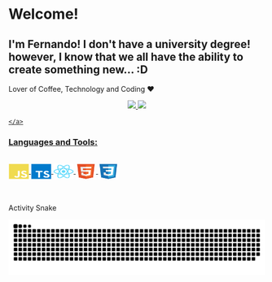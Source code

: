 
# Welcome!
## I'm Fernando! I don't have a university degree! however, I know that we all have the ability to create something new... :D
Lover of Coffee, Technology and Coding :heart:

<p align="center">
	<a href="https://github.com/SkylineNando">
		<img width="450em" src="https://github-readme-streak-stats.herokuapp.com/?user=skylinenando&theme=dark&hide_border=true">
		<img width="450em" src="https://github-readme-stats.vercel.app/api?username=SkylineNando&show_icons=true&theme=dark&hide_border=true&include_all_commits=true&count_private=true">
		
	</a>
</p>
 
### Languages and Tools:
<div style="display: inline_block"><br> <a href="https://github.com/SkylineNando">
  <img align="center" alt="Nando-Js" height="30" width="40" src="https://raw.githubusercontent.com/devicons/devicon/master/icons/javascript/javascript-plain.svg">
  <img align="center" alt="Nando-Ts" height="30" width="40" src="https://raw.githubusercontent.com/devicons/devicon/master/icons/typescript/typescript-plain.svg">
  <img align="center" alt="Nando-React" height="30" width="40" src="https://raw.githubusercontent.com/devicons/devicon/master/icons/react/react-original.svg">
  <img align="center" alt="Nando-HTML" height="30" width="40" src="https://raw.githubusercontent.com/devicons/devicon/master/icons/html5/html5-original.svg">
  <img align="center" alt="Nando-CSS" height="30" width="40" src="https://raw.githubusercontent.com/devicons/devicon/master/icons/css3/css3-original.svg"></a>
</div>
<br />
<br />

Activity Snake 

  <img align="right" alt="Nando-yoda" src="https://github.com/SkylineNando/SkylineNando/blob/master/github-user-contribution-23.svg"> 
<br/>

